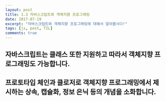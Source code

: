 ```yaml
---
layout: post
title: 1.3 자바스크립트와 객체지향 프로그래밍
date: 2017-07-19
excerpt: "자바스크립트와 객체지향 프로그래밍에 대해서 알아봅시다!"
tags: [js, post, TIL]
comments: true
---
```


## 자바스크립트는 클래스 또한 지원하고 따라서 객체지향 프로그래밍도 가능합니다.
## 프로토타입 체인과 클로저로 객체지향 프로그래밍에서 제시하는 상속, 캡슐화, 정보 은닉 등의 개념을 소화합니다.